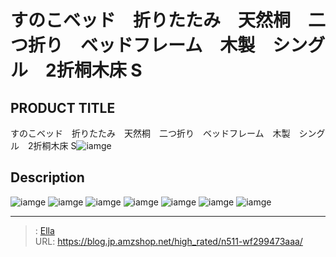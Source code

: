 # すのこベッド　折りたたみ　天然桐　二つ折り　ベッドフレーム　木製　シングル　2折桐木床 S


## PRODUCT TITLE 

すのこベッド　折りたたみ　天然桐　二つ折り　ベッドフレーム　木製　シングル　2折桐木床 S![iamge](https://b2bfiles1.gigab2b.cn/image/wkseller/303/2折桐木床_白底图/20191215_ebd1db5484ec224854549c7aea02e8c5.jpg)

## Description











![iamge](https://b2bfiles1.gigab2b.cn/image/wkseller/303/2折桐木床_白底图/20191215_57654a9b55b634cfbc56873e57a1bbb6.jpg)
![iamge](https://b2bfiles1.gigab2b.cn/image/wkseller/303/2折桐木床_白底图/20191215_891d9396761080a903a949935982d86e.jpg)
![iamge](https://b2bfiles1.gigab2b.cn/image/wkseller/303/2折桐木床_白底图/20191215_98c1d35211cad022d2d4616df9871990.jpg)
![iamge](https://b2bfiles1.gigab2b.cn/image/wkseller/303/2折桐木床_白底图/20191215_aefc3d980b57f8b3b618b294f10bf7e0.jpg)
![iamge](https://b2bfiles1.gigab2b.cn/image/wkseller/303/2折桐木床_白底图/20191215_b8a614e048cf761f8ecfdcd6d9aec567.jpg)
![iamge](https://b2bfiles1.gigab2b.cn/image/wkseller/303/2折桐木床_白底图/20191215_d736ade2705331674480b4eec430d290.jpg)
![iamge](https://b2bfiles1.gigab2b.cn/image/wkseller/303/2折桐木床_白底图/20191215_de001753976d579a84264b6456c8b250.jpg)


---

> : [Ella](https://blog.jp.amzshop.net/)  
> URL: https://blog.jp.amzshop.net/high_rated/n511-wf299473aaa/  

